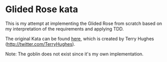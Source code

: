 # Glided Rose kata

This is my attempt at implementing the Glided Rose from scratch based on my interpretation of the requirements and applying TDD.

The original Kata can be found [here](https://github.com/NotMyself/GildedRose), which is created by Terry Hughes (http://twitter.com/TerryHughes).

Note: The goblin does not exist since it's my own implementation.
